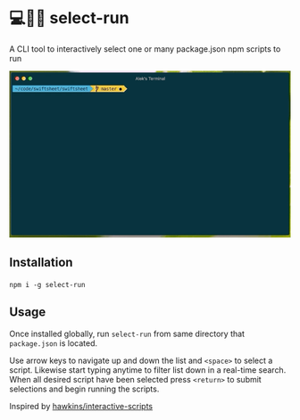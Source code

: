 # 💻🏃‍♂️ select-run 

A CLI tool to interactively select one or many package.json npm scripts to run

![example](./demo/demo.gif)


## Installation
`npm i -g select-run`

## Usage
Once installed globally, run `select-run` from same directory that `package.json` is located.

Use arrow keys to navigate up and down the list and `<space>` to select a script. Likewise start typing anytime to filter list down in a real-time search. When all desired script have been selected press `<return>` to submit selections and begin running the scripts.

Inspired by [hawkins/interactive-scripts](https://github.com/hawkins/interactive-scripts)
